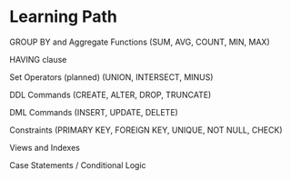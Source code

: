 # Learning Path

GROUP BY and Aggregate Functions
(SUM, AVG, COUNT, MIN, MAX)

HAVING clause

Set Operators (planned)
(UNION, INTERSECT, MINUS)

DDL Commands
(CREATE, ALTER, DROP, TRUNCATE)

DML Commands
(INSERT, UPDATE, DELETE)

Constraints
(PRIMARY KEY, FOREIGN KEY, UNIQUE, NOT NULL, CHECK)

Views and Indexes

Case Statements / Conditional Logic
